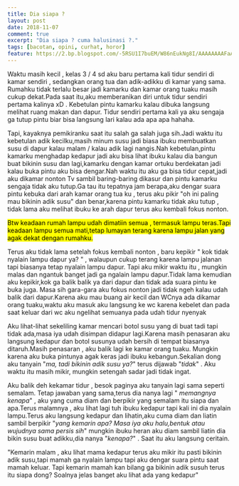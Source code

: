 ```yaml
---
title: Dia siapa ?
layout: post
date: 2018-11-07
comment: true
excerpt: "Dia siapa ? cuma halusinasi ?."
tags: [bacotan, opini, curhat, horor]
feature: https://2.bp.blogspot.com/-5RSU1I7buEM/W86nEukNg8I/AAAAAAAAFaA/DF6MTry7-wYUgnX53CJab6VwjDS-BHWCwCLcBGAs/s1600/christian-holzinger-502231-unsplash.jpg
---
```


Waktu masih kecil , kelas 3 / 4 sd aku baru pertama kali tidur sendiri di kamar sendiri , sedangkan orang tua dan adik-adikku di kamar yang sama. Rumahku tidak terlalu besar jadi kamarku dan kamar orang tuaku masih cukup dekat.Pada saat itu,aku memberanikan diri untuk tidur sendiri pertama kalinya xD . Kebetulan pintu kamarku kalau dibuka langsung melihat ruang makan dan dapur. Tidur sendiri pertama kali ya aku sengaja ga tutup pintu biar bisa langsung lari kalau ada apa apa hahaha.

Tapi, kayaknya pemikiranku saat itu salah ga salah juga sih.Jadi waktu itu kebetulan adik kecilku,masih minum susu jadi biasa ibuku membuatkan susu di dapur kalau malam / kalau adik lagi nangis.Nah kebetulan,pintu kamarku menghadap kedapur jadi aku bisa lihat ibuku kalau dia bangun buat bikinin susu dan lagi,kamarku dengan kamar ortuku berdekatan jadi kalau buka pintu aku bisa dengar.Nah waktu itu aku ga bisa tidur cepat,jadi aku dikamar nonton Tv sambil baring-baring dikasur dan pintu kamarku sengaja tidak aku tutup.Ga tau itu tepatnya jam berapa,aku dengar suara pintu kebuka dari arah kamar orang tua ku , terus aku pikir "oh ini paling mau bikinin adik susu" dan benar,karena pintu kamarku tidak aku tutup , tidak lama aku melihat ibuku ke arah dapur terus aku kembali fokus nonton.

<mark>Btw keadaan rumah lampu udah dimatiin semua , termasuk lampu teras.Tapi keadaan lampu semua mati,tetap lumayan terang karena lampu jalan yang agak dekat dengan rumahku.</mark>

Terus aku tidak lama setelah fokus kembali nonton , baru kepikir " kok tidak nyalain lampu dapur ya? " , walaupun cukup terang karena lampu jalanan tapi biasanya tetap nyalain lampu dapur. Tapi aku mikir waktu itu , mungkin malas dan ngantuk banget jadi ga ngalain lampu dapur.Tidak lama kemudian aku kepikir,kok ga balik balik ya dari dapur dan tidak ada suara pintu ke buka juga. Masa sih gara-gara aku fokus nonton jadi tidak ngeh kalau udah balik dari dapur.Karena aku mau buang air kecil dan WCnya ada dikamar orang tuaku,waktu aku masuk aku langsung ke wc karena kebelet dan pada saat keluar dari wc aku ngelihat semuanya pada udah tidur nyenyak

Aku lihat-lihat sekeliling kamar mencari botol susu yang di buat tadi tapi tidak ada,masa iya udah disimpan didapur lagi.Karena masih penasaran aku langsung kedapur dan botol susunya udah bersih di tempat biasanya ditaruh.Masih penasaran , aku balik lagi ke kamar orang tuaku. Mungkin karena aku buka pintunya agak keras jadi ibuku kebangun.Sekalian dong aku tanyain "*ma, tadi bikinin adik susu ya?*" terus dijawab "*tidak*" . Aku waktu itu masih mikir, mungkin setengah sadar jadi tidak ingat.

Aku balik deh kekamar tidur , besok paginya aku tanyain lagi sama seperti semalam. Tetap jawaban yang sama,terus dia nanya lagi " *memangnya kenapa*" , aku yang cuma diam dan berpikir yang semalam itu siapa dan apa.Terus malamnya , aku lihat lagi tuh ibuku kedapur tapi kali ini dia nyalain lampu.Terus aku langsung kedapur dan lihatin,aku cuma diam dan liatin sambil berpikir "*yang kemarin apa? Masa iya aku halu,bentuk atau wujudnya sama persis sih*" mungkin ibuku heran aku diam sambil liatin dia bikin susu buat adikku,dia nanya "*kenapa?*" . Saat itu aku langsung ceritain.

"Kemarin malam , aku lihat mama kedapur terus aku mikir itu pasti bikinin adik susu,tapi mamah ga nyalain lampu tapi aku dengar suara pintu saat mamah keluar. Tapi kemarin mamah kan bilang ga bikinin adik susuh terus itu siapa dong? Soalnya jelas banget aku lihat ada yang kedapur"